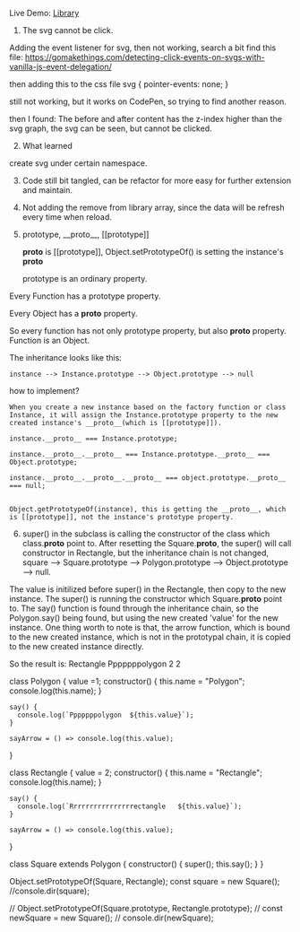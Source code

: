 Live Demo: <a href="https://yufan029.github.io/library/">Library</a>
1. The svg cannot be click.

  Adding the event listener for svg, then not working, search a bit find this file:
https://gomakethings.com/detecting-click-events-on-svgs-with-vanilla-js-event-delegation/

then adding this to the css file
svg {
    pointer-events: none;
}

still not working, but it works on CodePen, so trying to find another reason.

then I found:
The before and after content has the z-index higher than the svg graph, the svg can be seen, but cannot be clicked.

2. What learned

create svg under certain namespace.

3. Code still bit tangled, can be refactor for more easy for further extension and maintain.

4. Not adding the remove from library array, since the data will be refresh every time when reload.

5. prototype, \_\_proto\_\_, [[prototype]]

    __proto__ is [[prototype]], Object.setPrototypeOf() is setting the instance's __proto__

    prototype is an ordinary property.

Every Function has a prototype property.

Every Object has a __proto__ property.

So every function has not only prototype property, but also __proto__ property. Function is an Object.

The inheritance looks like this:

    instance --> Instance.prototype --> Object.prototype --> null


how to implement?

    When you create a new instance based on the factory function or class Instance, it will assign the Instance.prototype property to the new created instance's __proto__(which is [[prototype]]).
    
    instance.__proto__ === Instance.prototype;

    instance.__proto__.__proto__ === Instance.prototype.__proto__ === Object.prototype;

    instance.__proto__.__proto__.__proto__ === object.prototype.__proto__ === null;


    Object.getPrototypeOf(instance), this is getting the __proto__, which is [[prototype]], not the instance's prototype property.

6. super() in the subclass is calling the constructor of the class which class.__proto__ point to. 
After resetting the Square.__proto__, the super() will call constructor in Rectangle, 
but the inheritance chain is not changed, square --> Square.prototype --> Polygon.prototype --> Object.prototype --> null.

The value is initilized before super() in the Rectangle, then copy to the new instance.
The super() is running the constructor which Square.__proto__ point to.
The say() function is found through the inheritance chain, so the Polygon.say() being found, but using the new created 'value' for the new instance.
One thing worth to note is that, the arrow function, which is bound to the new created instance, which is not in the prototypal chain, it is copied to the new created instance directly.

So the result is:
Rectangle
Pppppppolygon  2
2

class Polygon {
    value =1;
    constructor() {
      this.name = "Polygon";
      console.log(this.name);
    }

    say() {
      console.log(`Pppppppolygon  ${this.value}`);
    }

    sayArrow = () => console.log(this.value);
}
  
class Rectangle {
    value = 2;
    constructor() {
      this.name = "Rectangle";
      console.log(this.name);
    }

    say() {
      console.log(`Rrrrrrrrrrrrrrrrectangle   ${this.value}`);
    }
    
    sayArrow = () => console.log(this.value);
}
  
class Square extends Polygon {
    constructor() {
      super();
      this.say();
    }
}

Object.setPrototypeOf(Square, Rectangle);
const square = new Square();
//console.dir(square);

// Object.setPrototypeOf(Square.prototype, Rectangle.prototype);
// const newSquare = new Square();
// console.dir(newSquare);
